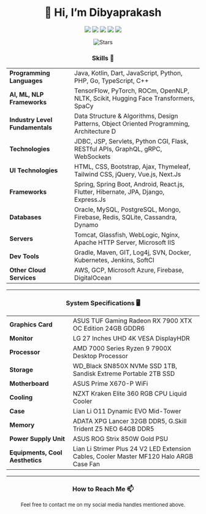 <h1 align="center">👋 Hi, I’m Dibyaprakash</h1>

<p align="center">
  <a href="https://facebook.com/dibyapp"><img src="https://img.shields.io/badge/Facebook-dibyapp-blue?style=flat-square&logo=facebook"></a>
  <a href="https://twitter.com/dibyapp"><img src="https://img.shields.io/badge/Twitter-imdibyapp-blue?style=flat-square&logo=twitter"></a>
  <a href="https://instagram.com/dibyapp"><img src="https://img.shields.io/badge/Instagram-dibyapp-purple?style=flat-square&logo=instagram"></a>
  <a href="https://linkedin.com/in/dibyapp"><img src="https://img.shields.io/badge/LinkedIn-dibyapp-blue?style=flat-square&logo=linkedin"></a>
  <a href="https://www.youtube.com/@dibyapp"><img src="https://img.shields.io/badge/YouTube-Programmatic%20DIB-red?style=flat-square&logo=youtube"></a>
</p>

<div align="center">
  <img src="https://github-readme-stats.vercel.app/api?username=dibyapp&show_icons=true&hide_title=true&hide_rank=true&count_private=true&hide=prs,issues,contribs,commits&custom_title=Total%20Stars&theme=vue" alt="Stars" />
</div>

<h3 align="center">Skills  🚀</h3>

<table align="center">
  <tr>
    <td><b>Programming Languages</b></td>
    <td>Java, Kotlin, Dart, JavaScript, Python, PHP, Go, TypeScript, C++</td>
  </tr>
  <tr>
    <td><b>AI, ML, NLP Frameworks</b></td>
    <td>TensorFlow, PyTorch, ROCm, OpenNLP, NLTK, Scikit, Hugging Face Transformers, SpaCy</td>
  </tr>
  <tr>
    <td><b>Industry Level Fundamentals</b></td>
    <td>Data Structure & Algorithms, Design Patterns, Object Oriented Programming, Architecture D</td>
  </tr>
  <tr>
    <td><b>Technologies</b></td>
    <td>JDBC, JSP, Servlets, Python CGI, Flask, RESTful APIs, GraphQL, gRPC, WebSockets</td>
  </tr>
  <tr>
    <td><b>UI Technologies</b></td>
    <td>HTML, CSS, Bootstrap, Ajax, Thymeleaf, Tailwind CSS, jQuery, Vue.js, Next.Js</td>
  </tr>
  <tr>
    <td><b>Frameworks</b></td>
    <td>Spring, Spring Boot, Android, React.js, Flutter, Hibernate, JPA, Django, Express.Js</td>
  </tr>
  <tr>
    <td><b>Databases</b></td>
    <td>Oracle, MySQL, PostgreSQL, Mongo, Firebase, Redis, SQLite, Cassandra, Dynamo</td>
  </tr>
  <tr>
    <td><b>Servers</b></td>
    <td>Tomcat, Glassfish, WebLogic, Nginx, Apache HTTP Server, Microsoft IIS</td>
  </tr>
  <tr>
    <td><b>Dev Tools</b></td>
    <td>Gradle, Maven, GIT, Log4j, SVN, Docker, Kubernetes, Jenkins, SoftCI</td>
  </tr>
  <tr>
    <td><b>Other Cloud Services</b></td>
    <td>AWS, GCP, Microsoft Azure, Firebase, DigitalOcean</td>
  </tr>
</table>

---

<h3 align="center">System Specifications  🖥️</h3>

<table align="center">
  <tr>
    <td><b>Graphics Card</b></td>
    <td>ASUS TUF Gaming Radeon RX 7900 XTX OC Edition 24GB GDDR6</td>
  </tr>
  <tr>
    <td><b>Monitor</b></td>
    <td>LG 27 Inches UHD 4K VESA DisplayHDR</td>
  </tr>
  <tr>
    <td><b>Processor</b></td>
    <td>AMD 7000 Series Ryzen 9 7900X Desktop Processor</td>
  </tr>
  <tr>
    <td><b>Storage</b></td>
    <td>WD_Black SN850X NVMe SSD 1TB, Sandisk Extreme Portable 2TB SSD</td>
  </tr>
  <tr>
    <td><b>Motherboard</b></td>
    <td>ASUS Prime X670-P WiFi</td>
  </tr>
  <tr>
    <td><b>Cooling</b></td>
    <td>NZXT Kraken Elite 360 RGB CPU Liquid Cooler</td>
  </tr>
  <tr>
    <td><b>Case</b></td>
    <td>Lian Li O11 Dynamic EVO Mid-Tower</td>
  </tr>
  <tr>
    <td><b>Memory</b></td>
    <td>ADATA XPG Lancer 32GB DDR5, G.Skill Trident Z5 NEO 64GB DDR5</td>
  </tr>
  <tr>
    <td><b>Power Supply Unit</b></td>
    <td>ASUS ROG Strix 850W Gold PSU</td>
  </tr>
  <tr>
    <td><b>Equipments, Cool Aesthetics</b></td>
    <td>Lian Li Strimer Plus 24 V2 LED Extension Cables, Cooler Master MF120 Halo ARGB Case Fan</td>
  </tr>
</table>

---

<h3 align="center">How to Reach Me  📫</h3>

<p style="font-size: small;" align="center">Feel free to contact me on my social media handles mentioned above.</p>
